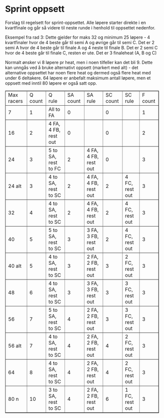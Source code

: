 # Sprint oppsett
Forslag til regelsett for sprint-oppsettet. Alle løpere starter direkte i en kvartfinale og går så videre til neste runde i henhold til oppsettet nedenfor.

Eksempel fra rad 3: Dette gjelder for maks 32 og minimum 25 løpere - 4 kvartfinaler hvor de 4 beste går til semi A og øvrige går til semi C. Det er 2 semi A hvor de 4 beste går til finale A og 4 neste til finale B. Det er 2 semi C hvor de 4 beste går til finale C, resten er ute. Det er 3 finaleheat (A, B og C)

Normalt ønsker vi 8 løpere pr heat, men i noen tilfeller kan det bli 9. Dette kan unngås ved å bruke alternativt oppsett (markert med alt) - det alternative oppsettet har noen flere heat og dermed også flere heat med under 6 deltakere. 64 løpere er anbefalt maksimum antall løpere, men et oppsett med inntil 80 løpere er også satt opp.

<table border=1>
  <tr>
    <td>Max racers</td><td>Q count</td><td>Q rule</td><td>SA count</td><td>SA rule</td><td>SC count</td><td>SC rule</td><td>F count</td>
  </tr>
  <tr>
    <td>7</td><td>1</td><td>All to FA</td><td>0</td><td></td><td>0</td><td></td><td>1</td>
  </tr>
  <tr>
    <td>16</td><td>2</td><td>4 FA, 4 FB, rest out</td><td>0</td><td></td><td>0</td><td></td><td>2</td>
  </tr>
  <tr>
    <td>24</td><td>3</td><td>5 to SA, rest to FC</td><td>2</td><td>4 FA, 4 FB, rest out</td><td>0</td><td></td><td>3</td>
  </tr>
  <tr>
    <td>24 alt</td><td>3</td><td>4 to SA, rest to SC</td><td>2</td><td>4 FA, 4 FB, rest out</td><td>2</td><td>4 FC, rest out</td><td>3</td>
  </tr>
  <tr>
    <td>32</td><td>4</td><td>4 to SA, rest to SC</td><td>2</td><td>4 FA, 4 FB, rest out</td><td>2</td><td>4 FC, rest out</td><td>3</td>
  </tr>
  <tr>
    <td>40</td><td>5</td><td>5 to SA, rest to SC</td><td>3</td><td>3 FA, 3 FB, rest out</td><td>2</td><td>4 FC, rest out</td><td>3</td>
  </tr>
  <tr>
    <td>40 alt</td><td>5</td><td>4 to SA, rest to SC</td><td>3</td><td>2 FA, 2 FB, rest out</td><td>3</td><td>2 FC, rest out</td><td>3</td>
  </tr>
  <tr>
    <td>48</td><td>6</td><td>4 to SA, rest to SC</td><td>3</td><td>3 FA, 3 FB, rest out</td><td>3</td><td>3 FC, rest out</td><td>3</td>
  </tr>
  <tr>
    <td>56</td><td>7</td><td>5 to SA, rest to SC</td><td>4</td><td>2 FA, 2 FB, rest out</td><td>3</td><td>3 FC, rest out</td><td>3</td>
  </tr>
  <tr>
    <td>56 alt</td><td>7</td><td>4 to SA, rest to SC</td><td>4</td><td>2 FA, 2 FB, rest out</td><td>4</td><td>2 FC, rest out</td><td>3</td>
  </tr>
  <tr>
    <td>64</td><td>8</td><td>4 to SA, rest to SC</td><td>4</td><td>2 FA, 2 FB, rest out</td><td>4</td><td>2 FC, rest out</td><td>3</td>
  </tr>
  <tr>
    <td>80 n</td><td>10</td><td>3 to SA, rest to SC</td><td>4</td><td>2 FA, 2 FB, rest out</td><td>6</td><td>1 FC, rest out</td><td>3</td>
  </tr>
</table>
